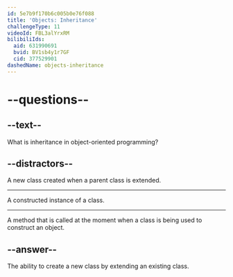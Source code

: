 ```yaml
---
id: 5e7b9f170b6c005b0e76f088
title: 'Objects: Inheritance'
challengeType: 11
videoId: FBL3alYrxRM
bilibiliIds:
  aid: 631990691
  bvid: BV1sb4y1r7GF
  cid: 377529901
dashedName: objects-inheritance
---
```


# --questions--

## --text--

What is inheritance in object-oriented programming?

## --distractors--

A new class created when a parent class is extended.

---

A constructed instance of a class.

---

A method that is called at the moment when a class is being used to construct an object.

## --answer--

The ability to create a new class by extending an existing class.

